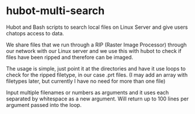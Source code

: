# hubot-multi-search
Hubot and Bash scripts to search local files on Linux Server and give users chatops access to data.

We share files that we run through a RIP (Raster Image Processor) through our network with our Linux server and we use this with hubot to check if files have been ripped and therefore can be imaged.

The usage is simple, just point it at the directories and have it use loops to check for the ripped filetype, in our case .prt files. (I may add an array with filetypes later, but currently I have no need for more than one file)

Input multiple filenames or numbers as arguments and it uses each separated by whitespace as a new argument. Will return up to 100 lines per argument passed into the loop.
